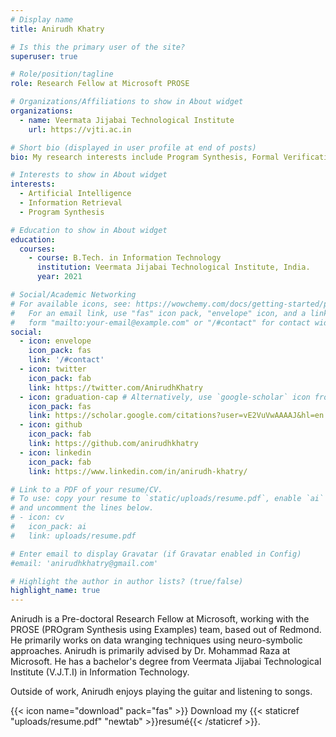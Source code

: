```yaml
---
# Display name
title: Anirudh Khatry

# Is this the primary user of the site?
superuser: true

# Role/position/tagline
role: Research Fellow at Microsoft PROSE

# Organizations/Affiliations to show in About widget
organizations:
  - name: Veermata Jijabai Technological Institute
    url: https://vjti.ac.in

# Short bio (displayed in user profile at end of posts)
bio: My research interests include Program Synthesis, Formal Verification and Machine Learning.

# Interests to show in About widget
interests:
  - Artificial Intelligence
  - Information Retrieval
  - Program Synthesis

# Education to show in About widget
education:
  courses:
    - course: B.Tech. in Information Technology
      institution: Veermata Jijabai Technological Institute, India.
      year: 2021

# Social/Academic Networking
# For available icons, see: https://wowchemy.com/docs/getting-started/page-builder/#icons
#   For an email link, use "fas" icon pack, "envelope" icon, and a link in the
#   form "mailto:your-email@example.com" or "/#contact" for contact widget.
social:
  - icon: envelope
    icon_pack: fas
    link: '/#contact'
  - icon: twitter
    icon_pack: fab
    link: https://twitter.com/AnirudhKhatry
  - icon: graduation-cap # Alternatively, use `google-scholar` icon from `ai` icon pack
    icon_pack: fas
    link: https://scholar.google.com/citations?user=vE2VuVwAAAAJ&hl=en
  - icon: github
    icon_pack: fab
    link: https://github.com/anirudhkhatry
  - icon: linkedin
    icon_pack: fab
    link: https://www.linkedin.com/in/anirudh-khatry/

# Link to a PDF of your resume/CV.
# To use: copy your resume to `static/uploads/resume.pdf`, enable `ai` icons in `params.toml`,
# and uncomment the lines below.
# - icon: cv
#   icon_pack: ai
#   link: uploads/resume.pdf

# Enter email to display Gravatar (if Gravatar enabled in Config)
#email: 'anirudhkhatry@gmail.com'

# Highlight the author in author lists? (true/false)
highlight_name: true
---
```


Anirudh is a Pre-doctoral Research Fellow at Microsoft, working with the PROSE (PROgram Synthesis using Examples) team, based out of Redmond. He primarily works on data wranging techniques using neuro-symbolic approaches. Anirudh is primarily advised by Dr. Mohammad Raza at Microsoft. He has a bachelor's degree from Veermata Jijabai Technological Institute (V.J.T.I) in Information Technology.

Outside of work, Anirudh enjoys playing the guitar and listening to songs.

{{< icon name="download" pack="fas" >}} Download my {{< staticref "uploads/resume.pdf" "newtab" >}}resumé{{< /staticref >}}.
